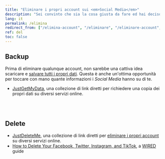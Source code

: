 ```yaml
---
title: "Eliminare i propri account sui <em>Social Media</em>"
description: "Sei convinto che sia la cosa giusta da fare ed hai deciso di eliminare i tuoi account dai <em>Social Media</em>. Cosa comporta questa scelta? Come si fa?"
lang: it
permalink: /elimina
redirect_from: ["/elimina-account", "/eliminare", "/eliminare-account", "/it/l5", "/it/l05", "/it/l-05", "/it/l-5", "/it/level05", "/it/level-5", "/it/level-05", "/it/level5"]
ref: del
toc: false
---
```

## Backup

Prima di eliminare qualunque account, non sarebbe una cattiva idea scaricare e <u>salvare tutti i propri dati</u>. Questa è anche un'ottima opportunità per toccare con mano quante informazioni i *Social Media* hanno su di te.

- [JustGetMyData](https://justgetmydata.com "JustGetMyData"), una collezione di link diretti per richiedere una copia dei propri dati su diversi servizi online.

<br>
<br>

## Delete

- [JustDeleteMe](https://justdeleteme.xyz "JustDeleteMe"), una collezione di link diretti per <u>eliminare i propri account</u> su diversi servizi online.
- [How to Delete Your Facebook, Twitter, Instagram, and TikTok](https://www.wired.com/story/how-to-delete-your-facebook-instagram-twitter-snapchat/ "How to Delete Your Facebook, Twitter, Instagram, and TikTok"), a [WIRED](https://wired.com "WIRED") guide
